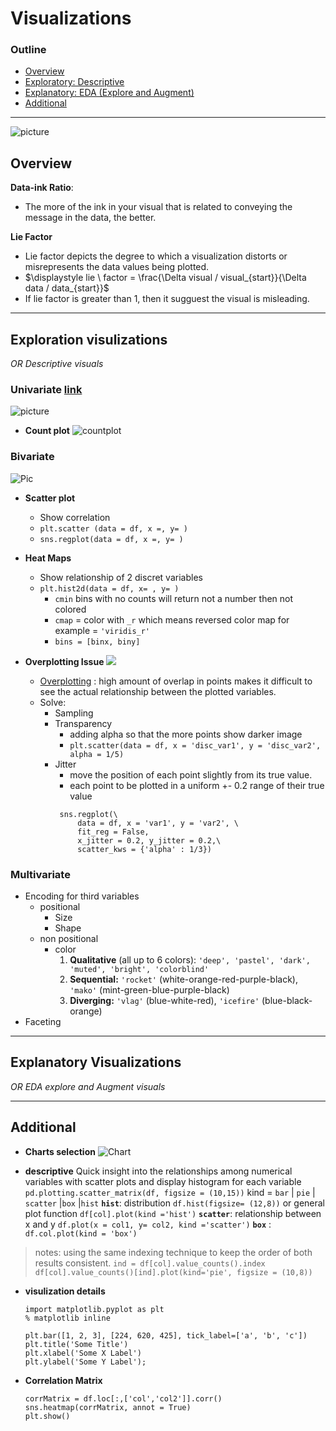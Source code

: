 # Visualizations 

### Outline 
<ul>
<li><a href="#LIntro">Overview</a></li>
<li><a href="#L1">Exploratory: Descriptive</a></li>
<li><a href="#L2">Explanatory: EDA (Explore and Augment)</a></li>
<li><a href="#L_add">Additional</a></li>
</ul>

****
![picture](DataVisuals/Mindmap/mindmap_summary.png)
<a id='LIntro'></a>
## Overview 
**Data-ink Ratio**: 
- The more of the ink in your visual that is related to conveying the message in the data, the better.

**Lie Factor**
- Lie factor depicts the degree to which a visualization distorts or misrepresents the data values being plotted.
- $\displaystyle lie \ factor = \frac{\Delta visual / visual_{start}}{\Delta data / data_{start}}$
- If lie factor is greater than 1, then it sugguest the visual is misleading. 


****
<a id='L1'></a>
## Exploration visulizations
  *OR Descriptive visuals*


### Univariate  [link](DataVisuals/Univariate.html)
![picture](DataVisuals/Mindmap/mindmap_unvariate.png)

* **Count plot**
  ![countplot](./DataVisuals/Pics/count_plot.png)
### Bivariate
![Pic](./DataVisuals/Mindmap/mindmap_bivariate.png)

* **Scatter plot**
  -  Show correlation 
  -  `plt.scatter (data = df, x =, y= )`
  -  `sns.regplot(data = df, x =, y= )`

* **Heat Maps**
  -  Show relationship of 2 discret variables 
  -  `plt.hist2d(data = df, x= , y= )`
     -  `cmin`
        bins with no counts will return not a number then not colored
     -  `cmap` = 
        color with `_r` which means reversed color map for example = `'viridis_r'`
     -  `bins = [binx, biny]`

* **Overplotting Issue**
  ![](./DataVisuals/Pics/overlappingissue.png)
  - [Overplotting](https://www.youtube.com/watch?time_continue=153&v=BGqR-nxgMtg&feature=emb_logo) : high amount of overlap in points makes it difficult to see the actual relationship between the plotted variables. 
  - Solve:
    - Sampling 
    - Transparency 
      - adding alpha so that the more points show darker image 
      -  `plt.scatter(data = df, x = 'disc_var1', y = 'disc_var2', alpha = 1/5)`
    - Jitter
      - move the position of each point slightly from its true value. 
      - each point to be plotted in a uniform +- 0.2 range of their true value 
       ```
        sns.regplot(\
            data = df, x = 'var1', y = 'var2', \
            fit_reg = False,
            x_jitter = 0.2, y_jitter = 0.2,\
            scatter_kws = {'alpha' : 1/3})
        ```
  
### Multivariate
- Encoding for third variables 
  - positional 
    - Size 
    - Shape 
  - non positional
    - color 
      1. **Qualitative** (all up to 6 colors): `'deep', 'pastel', 'dark', 'muted', 'bright', 'colorblind'`
      2. **Sequential:** `'rocket'` (white-orange-red-purple-black), `'mako'` (mint-green-blue-purple-black)
      3. **Diverging:** `'vlag'` (blue-white-red), `'icefire'` (blue-black-orange)
- Faceting 
****
<a id='L2'></a>
## Explanatory Visualizations
  *OR EDA explore and Augment visuals*




****
<a id=L_add></a>
## Additional
* **Charts selection** 
  ![Chart](Pics/new_chart.jpeg) 

* **descriptive**
  Quick insight into the relationships among numerical variables with scatter plots and display histogram for each variable
  `pd.plotting.scatter_matrix(df, figsize = (10,15))`
   kind = `bar` | `pie` | `scatter` |`box` |`hist` 
  **`hist`**: distribution   `df.hist(figsize= (12,8))` or general plot function  `df[col].plot(kind ='hist')` 
  **`scatter`**: relationship between x and y `df.plot(x = col1, y= col2, kind ='scatter')` 
  **`box`** : `df.col.plot(kind = 'box')` 
> notes:
> using the same indexing technique to keep the order of both results consistent. 
> `ind = df[col].value_counts().index`
> `df[col].value_counts()[ind].plot(kind='pie', figsize = (10,8))`
* **visulization details**
  ```
  import matplotlib.pyplot as plt 
  % matplotlib inline 

  plt.bar([1, 2, 3], [224, 620, 425], tick_label=['a', 'b', 'c'])
  plt.title('Some Title')
  plt.xlabel('Some X Label')
  plt.ylabel('Some Y Label');
  ```
* **Correlation Matrix** 
  ```
  corrMatrix = df.loc[:,['col','col2']].corr()
  sns.heatmap(corrMatrix, annot = True)
  plt.show()
